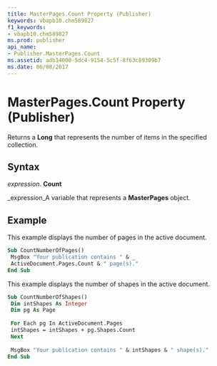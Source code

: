 ```yaml
---
title: MasterPages.Count Property (Publisher)
keywords: vbapb10.chm589827
f1_keywords:
- vbapb10.chm589827
ms.prod: publisher
api_name:
- Publisher.MasterPages.Count
ms.assetid: adb14000-5dc4-9154-5c5f-8f63c89309b7
ms.date: 06/08/2017
---
```



# MasterPages.Count Property (Publisher)

Returns a  **Long** that represents the number of items in the specified collection.


## Syntax

 _expression_. **Count**

 _expression_A variable that represents a  **MasterPages** object.


## Example

This example displays the number of pages in the active document.


```vb
Sub CountNumberOfPages() 
 MsgBox "Your publication contains " & _ 
 ActiveDocument.Pages.Count & " page(s)." 
End Sub
```

This example displays the number of shapes in the active document.




```vb
Sub CountNumberOfShapes() 
 Dim intShapes As Integer 
 Dim pg As Page 
 
 For Each pg In ActiveDocument.Pages 
 intShapes = intShapes + pg.Shapes.Count 
 Next 
 
 MsgBox "Your publication contains " & intShapes & " shape(s)." 
End Sub
```


